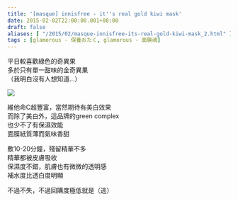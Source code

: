 ```yaml
---
title: '[masque] innisfree - it''s real gold kiwi mask'
date: 2015-02-02T22:00:00.001+08:00
draft: false
aliases: [ "/2015/02/masque-innisfree-its-real-gold-kiwi-mask_2.html" ]
tags : [glamorous - 保養おたく, glamorous - 面膜魂]
---
```


平日較喜歡綠色的奇異果  
多於只有單一甜味的金奇異果  
（我明白沒有人想知道...）  

![](/images/innisfreegoldkiwi.jpg)

維他命C超豐富，當然期待有美白效果  
而除了美白外，這品牌的green complex  
也少不了有保濕效能  
面膜紙質薄而氣味香甜  
  
敷10-20分鐘，殘留精華不多  
精華都被皮膚吸收  
保濕度不錯，肌膚也有微微的透明感  
補水度比透白度明顯  
  
不過不失，不過回購度極低就是（逃）
